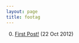 ```yaml
---
layout: page
title: footag
---
```


0. [First Post!](/foocat/barcat/2012/10/22/first-post.html) (22 Oct 2012) 
